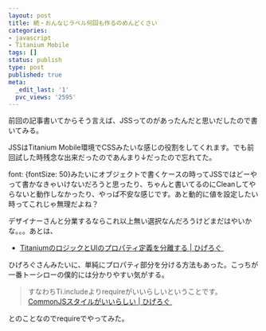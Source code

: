 ```yaml
---
layout: post
title: 続・おんなじラベル何回も作るのめんどくさい
categories:
- javascript
- Titanium Mobile
tags: []
status: publish
type: post
published: true
meta:
  _edit_last: '1'
  pvc_views: '2595'
---
```

前回の記事書いてからそう言えば、JSSってのがあったんだと思いだしたので書いてみる。

JSSはTitanium Mobile環境でCSSみたいな感じの役割をしてくれます。でも前回試した時残念な出来だったのであんまり↓だったので忘れてた。<!--more-->
<script src="https://gist.github.com/1180786.js"> </script>

font: {fontSize: 50}みたいにオブジェクトで書くケースの時ってJSSではどーやって書かなきゃいけないだろうと思ったり、ちゃんと書いてるのにCleanしてやらないと動作しなかったり、やっぱ不安な感じです。あと動的に値を設定したい時ってこれじゃ無理だよね？

デザイナーさんと分業するならこれ以上無い選択なんだろうけどまだはやいかな。。。あとは、
<ul>
	<li><a href="http://higelog.brassworks.jp/?p=1144">TitaniumのロジックとUIのプロパティ定義を分離する | ひげろぐ </a></li>
</ul>
ひげろぐさんみたいに、単純にプロパティ部分を分ける方法もあった。こっちが一番トーシローの僕的には分かりやすい気がする。

<script src="https://gist.github.com/1180830.js"> </script>

<blockquote>すなわちTi.includeよりrequireがいいらしいということです。
<a href="http://higelog.brassworks.jp/?p=1741"> CommonJSスタイルがいいらしい | ひげろぐ </a></blockquote>
とのことなのでrequireでやってみた。
